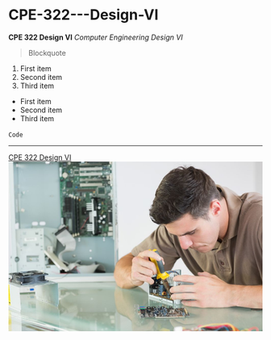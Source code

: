 # CPE-322---Design-VI
**CPE 322 Design VI**
*Computer Engineering Design VI*
> Blockquote
1. First item
2. Second item
3. Third item
- First item
- Second item
- Third item

`Code`

---
[CPE 322 Design VI](https://github.com/ChristopherSpadavecchia/CPE-322---Design-VI)
![Computer Engineering](githubimage.jpg)
